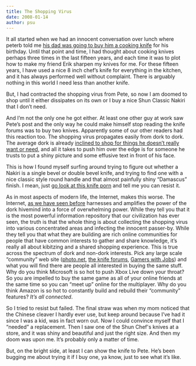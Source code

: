 ```yaml
---
title: The Shopping Virus
date: 2008-01-14
author: psu
---
```


<p>It all started when we had an innocent conversation over lunch where peterb told me <a href="http://tleaves.com/2008/01/07/beautiful-sharp-and-mine/index.html">his dad was going to buy him a cooking knife</a> for his birthday. Until that point and time, I had thought about cooking knives perhaps three times in the last fifteen years, and each time it was to plot how to make my friend Erik sharpen my knives for me. For these fifteen years, I have used a nice 8 inch chef&#8217;s knife for everything in the kitchen, and it has always performed well without complaint. There is arguably nothing in this world I need less than another knife.</p>
<p>But, I had contracted the shopping virus from Pete, so now I am doomed to shop until it either dissipates on its own or I buy a nice Shun Classic Nakiri that I don&#8217;t need.

<p>And I&#8217;m not the only one he got either. At least one other guy at work saw Pete&#8217;s post and the only way he could make himself stop reading the knife forums was to buy two knives. Apparently some of our other readers had this reaction too. The shopping virus propagates easily from dork to dork. The average dork is already <a href="/advanced-stage-hobbyist-consumption-syndrome.html">inclined to shop for things he doesn&#8217;t really want or need</a>, and all it takes to push him over the edge is for someone he trusts to put a shiny picture and some effusive text in front of his face.</p>

<p>This is how I found myself surfing around trying to figure out whether a Nakiri is a single bevel or double bevel knife, and trying to find one with a nice classic style round handle and that almost painfully shiny &#8220;Damascus&#8221; finish. I mean, just <a href="http://www.japanesechefsknife.com/HDSeries.html">go look at this knife porn</a> and tell me you can resist it.</p>

<p>As in most aspects of modern life, the Internet, makes this worse. The Internet, <a href="/wwddocd-world-wide-distributed-dork-ocd.html">as we have seen before</a> harnesses and amplifies the power of the dork hivemind into a force of overwhelming power. While they tell you that it is the most powerful information repository that our civilization has ever seen, the truth is that the whole thing is about collecting the shopping virus into various concentrated areas and infecting the innocent passer-by. While they tell you that what they are building are rich online communities for people that have common interests to gather and share knowledge, it&#8217;s really all about kibitzing and a shared shopping experience. This is true across the spectrum of dork and non-dork interests. Pick any large scale &#8220;community&#8221; web site (<a href="http://photo.net/">photo.net</a>, <a href="http://www.knifeforums.com/">the knife forums</a>, <a href="http://www.gamerswithjobs.com/">Gamers with Jobs</a>) and what you will find there are people all interested in buying the same stuff. Why do you think Microsoft is so hot to push Xbox Live down your throat? So you are impelled to buy the same game as all of your online friends at the same time so you can &#8220;meet up&#8221; online for the multiplayer. Why do you think Amazon is so hot to constantly build and rebuild their &#8220;community&#8221; features? <em>It&#8217;s all connected</em>.</p>

<p>So I tried to resist but failed. The final straw was when my mom noticed that the Chinese cleaver I hardly ever use, but keep around because I&#8217;ve had it since I was a kid, was in fact worn out. Now I could convince myself that I &#8220;needed&#8221; a replacement. Then I saw one of the Shun Chef's knives at a store, and it was shiny and beautiful and just the right size. And then my doom was upon me. It&#8217;s probably only a matter of time.</p>

<p>But, on the bright side, at least I can show the knife to Pete. He&#8217;s been bugging me about trying it if I buy one, ya know, just to see what it&#8217;s like.</p>
	
												